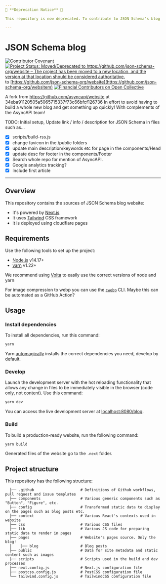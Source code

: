 ```yaml
---
📌 **Deprecation Notice** 📌

This repository is now deprecated. To contribute to JSON Schema's blog please use the new repository ➡️ [https://github.com/json-schema-org/website](https://github.com/json-schema-org/website).

---
```


# JSON Schema blog
[![Contributor Covenant](https://img.shields.io/badge/Contributor%20Covenant-2.1-4baaaa.svg)](https://github.com/json-schema-org/.github/blob/main/CODE_OF_CONDUCT.md) [![Project Status: Moved/Deprecated to https://github.com/json-schema-org/website – The project has been moved to a new location, and the version at that location should be considered authoritative.](https://www.repostatus.org/badges/latest/moved.svg)](https://www.repostatus.org/#moved) to [https://github.com/json-schema-org/website](https://github.com/json-schema-org/websitem) [![Financial Contributors on Open Collective](https://opencollective.com/json-schema/all/badge.svg?label=financial+contributors)](https://opencollective.com/json-schema)

A fork from https://github.com/asyncapi/website at 34eba91120505a5065715337f73c66bfcf126736
In effort to avoid having to build a whole new blog and get something up quickly!
With complements of the AsyncAPI team!

TODO: Initial setup, Update link / info / description for JSON Schema in files such as...
- [x] scripts/build-rss.js
- [x] change favicon in the /public folders
- [x] update main description/keywords etc for page in the components/Head
- [x] update desc for footer in the components/Footer
- [x] Search whole repo for mention of AsyncAPI.
- [x] Google analytics tracking?
- [x] Include first article

---

## Overview

This repository contains the sources of JSON Schema blog website:

- It's powered by [Next.js](https://nextjs.org/)
- It uses [Tailwind](https://tailwindcss.com/) CSS framework
- It is deployed using cloudflare pages

## Requirements

Use the following tools to set up the project:

- [Node.js](https://nodejs.org/) v14.17+
- [yarn](https://yarnpkg.com/) v1.22+

We recommend using [Volta](https://volta.sh/) to easily use the correct versions of node and yarn

For image compression to webp you can use the [`cwebp`](https://developers.google.com/speed/webp/download) CLI. Maybe this can be automated as a GitHub Action?

## Usage

### Install dependencies

To install all dependencies, run this command:

```bash
yarn
```

Yarn [automagically](https://classic.yarnpkg.com/en/docs/cli/install/) installs the correct dependencies you need, develop by default.

### Develop

Launch the development server with the hot reloading functionality that allows any change in files to be immediately visible in the browser (code only, not content). Use this command:

```bash
yarn dev
```

You can access the live development server at [localhost:8080/blog](http://localhost:8080/blog).

### Build

To build a production-ready website, run the following command:

```bash
yarn build
```

Generated files of the website go to the `.next` folder.

## Project structure

This repository has the following structure:

<!-- If you make any changes in the project structure, remember to update it. -->

```text
  ├── .github                     # Definitions of Github workflows, pull request and issue templates
  ├── components                  # Various generic components such as "Button", "Figure", etc.
  ├── config                      # Transformed static data to display on the pages such as blog posts etc.
  ├── context                     # Various React's contexts used in website
  ├── css                         # Various CSS files
  ├── lib                         # Various JS code for preparing static data to render in pages
  ├── pages                       # Website's pages source. Only the blog!
  │    ├── blog                   # Blog posts
  ├── public                      # Data for site metadata and static content such as images
  ├── scripts                     # Scripts used in the build and dev processes
  ├── next.config.js              # Next.js configuration file
  ├── postcss.config.js           # PostCSS configuration file
  └── tailwind.config.js          # TailwindCSS configuration file
```
